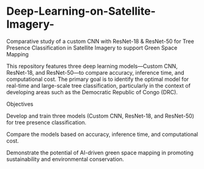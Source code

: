 # Deep-Learning-on-Satellite-Imagery-
Comparative study of a custom CNN with ResNet-18 &amp; ResNet-50  for Tree Presence Classification in Satellite Imagery to support Green Space Mapping


This repository features three deep learning models—Custom CNN, ResNet-18, and ResNet-50—to compare accuracy, inference time, and computational cost. 
The primary goal is to identify the optimal model for real-time and large-scale tree classification, particularly in the context of developing areas such as the Democratic Republic of Congo (DRC).

Objectives

Develop and train three models (Custom CNN, ResNet-18, and ResNet-50) for tree presence classification.

Compare the models based on accuracy, inference time, and computational cost.

Demonstrate the potential of AI-driven green space mapping in promoting sustainability and environmental conservation.
